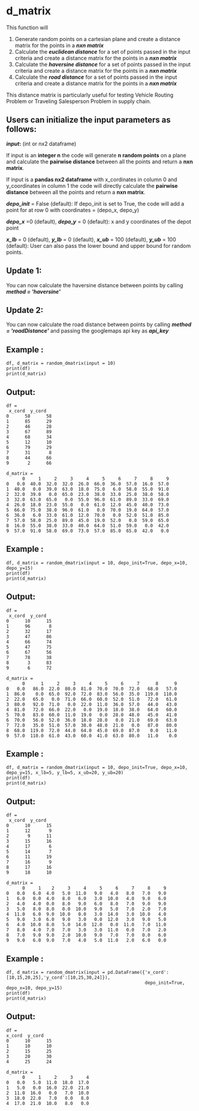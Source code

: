 # d_matrix
This function will 
1. Generate random points on a cartesian plane and create a distance matrix for the points in a **_nxn matrix_**
2. Calculate the **_euclidean distance_** for a set of points passed in the input criteria and create a distance matrix for the points in a **_nxn matrix_**
3. Calculate the _**haversine distance**_ for a set of points passed in the input criteria and create a distance matrix for the points in a **_nxn matrix_**
4. Calculate the **_road distance_** for a set of points passed in the input criteria and create a distance matrix for the points in a **_nxn matrix_**

This distance matrix is particularly useful for testing Vehicle Routing Problem or Traveling Salesperson Problem in supply chain.

 
## Users can initialize the input parameters as follows:

**_input_:** (int or nx2 dataframe) 

If input is an **integer n** the code will generate **n random points** on a plane and calculate the **pairwise distance** between all the points and return a **nxn matrix**.

If input is a **pandas nx2 dataframe** with x_cordinates in column 0 and y_coordinates in column 1 the code will directly calculate the **pairwise distance** between all the points and return a **nxn matrix**.

**_depo_init_** = False (default): If depo_init is set to True, the code will add a point for at row 0 with coordinates = (depo_x, depo_y)

**_depo_x_** =0 (default), **_depo_y_** = 0 (default): x and y coordinates of the depot point

**_x_lb_** = 0 (default), **_y_lb_** = 0 (default), **_x_ub_** = 100 (default), **_y_ub_** = 100 (default): User can also pass the lower bound and upper bound for random points.

## Update 1:

You can now calculate the haversine distance between points by calling **_method = 'haversine'_**

## Update 2:

You can now calculate the road distance between points by calling **_method = 'roadDistance'_** and passing the googlemaps api key as **_api_key_**


## Example :
```
df, d_matrix = random_dmatrix(input = 10)
print(df)
print(d_matrix)
```
## Output:

```
df =
 x_cord  y_cord
0      58      58
1      85      29
2      46      28
3      67      89
4      68      34
5      12      10
6      79      29
7      31       8
8      44      66
9       2      66

d_matrix =
      0     1     2     3     4     5     6     7     8     9
0   0.0  40.0  32.0  32.0  26.0  66.0  36.0  57.0  16.0  57.0
1  40.0   0.0  39.0  63.0  18.0  75.0   6.0  58.0  55.0  91.0
2  32.0  39.0   0.0  65.0  23.0  38.0  33.0  25.0  38.0  58.0
3  32.0  63.0  65.0   0.0  55.0  96.0  61.0  89.0  33.0  69.0
4  26.0  18.0  23.0  55.0   0.0  61.0  12.0  45.0  40.0  73.0
5  66.0  75.0  38.0  96.0  61.0   0.0  70.0  19.0  64.0  57.0
6  36.0   6.0  33.0  61.0  12.0  70.0   0.0  52.0  51.0  85.0
7  57.0  58.0  25.0  89.0  45.0  19.0  52.0   0.0  59.0  65.0
8  16.0  55.0  38.0  33.0  40.0  64.0  51.0  59.0   0.0  42.0
9  57.0  91.0  58.0  69.0  73.0  57.0  85.0  65.0  42.0   0.0
```
## Example :
```
df, d_matrix = random_dmatrix(input = 10, depo_init=True, depo_x=10, depo_y=15)
print(df)
print(d_matrix)
```
## Output:

```
df =
 x_cord  y_cord
0      10      15
1      96       8
2      32      17
3      47      86
4      66      74
5      47      75
6      67      56
7      78      38
8       3      83
9       6      72

d_matrix = 
      0      1     2     3     4     5     6     7      8      9
0   0.0   86.0  22.0  80.0  81.0  70.0  70.0  72.0   68.0   57.0
1  86.0    0.0  65.0  92.0  72.0  83.0  56.0  35.0  119.0  110.0
2  22.0   65.0   0.0  71.0  66.0  60.0  52.0  51.0   72.0   61.0
3  80.0   92.0  71.0   0.0  22.0  11.0  36.0  57.0   44.0   43.0
4  81.0   72.0  66.0  22.0   0.0  19.0  18.0  38.0   64.0   60.0
5  70.0   83.0  60.0  11.0  19.0   0.0  28.0  48.0   45.0   41.0
6  70.0   56.0  52.0  36.0  18.0  28.0   0.0  21.0   69.0   63.0
7  72.0   35.0  51.0  57.0  38.0  48.0  21.0   0.0   87.0   80.0
8  68.0  119.0  72.0  44.0  64.0  45.0  69.0  87.0    0.0   11.0
9  57.0  110.0  61.0  43.0  60.0  41.0  63.0  80.0   11.0    0.0
```
## Example :
```
df, d_matrix = random_dmatrix(input = 10, depo_init=True, depo_x=10, depo_y=15, x_lb=5, y_lb=5, x_ub=20, y_ub=20)
print(df)
print(d_matrix)
```
## Output:

```
df =
 x_cord  y_cord
0      10      15
1      12       9
2       9      11
3      15      16
4      17       6
5      14       7
6      11      19
7      16       9
8      17      16
9      18      10

d_matrix = 
      0     1    2     3     4     5     6     7     8     9
0   0.0   6.0  4.0   5.0  11.0   9.0   4.0   8.0   7.0   9.0
1   6.0   0.0  4.0   8.0   6.0   3.0  10.0   4.0   9.0   6.0
2   4.0   4.0  0.0   8.0   9.0   6.0   8.0   7.0   9.0   9.0
3   5.0   8.0  8.0   0.0  10.0   9.0   5.0   7.0   2.0   7.0
4  11.0   6.0  9.0  10.0   0.0   3.0  14.0   3.0  10.0   4.0
5   9.0   3.0  6.0   9.0   3.0   0.0  12.0   3.0   9.0   5.0
6   4.0  10.0  8.0   5.0  14.0  12.0   0.0  11.0   7.0  11.0
7   8.0   4.0  7.0   7.0   3.0   3.0  11.0   0.0   7.0   2.0
8   7.0   9.0  9.0   2.0  10.0   9.0   7.0   7.0   0.0   6.0
9   9.0   6.0  9.0   7.0   4.0   5.0  11.0   2.0   6.0   0.0
```
## Example :
```
df, d_matrix = random_dmatrix(input = pd.DataFrame({'x_cord': [10,15,20,25],'y_cord':[10,25,30,24]}), 
                                                    depo_init=True, depo_x=10, depo_y=15)
print(df)
print(d_matrix)
```
## Output:

```
df = 
x_cord  y_cord
0      10      15
1      10      10
2      15      25
3      20      30
4      25      24

d_matrix =
      0     1     2     3     4
0   0.0   5.0  11.0  18.0  17.0
1   5.0   0.0  16.0  22.0  21.0
2  11.0  16.0   0.0   7.0  10.0
3  18.0  22.0   7.0   0.0   8.0
4  17.0  21.0  10.0   8.0   0.0
